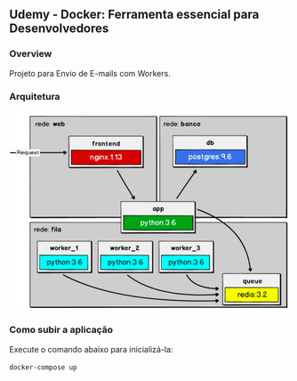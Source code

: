 ## Udemy - Docker: Ferramenta essencial para Desenvolvedores

### Overview
Projeto para Envio de E-mails com Workers.

### Arquitetura
![alt text](https://github.com/Rafael-Pieri/docker-udemy/blob/master/images/worker-architecture.png)

### Como subir a aplicação
Execute o comando abaixo para inicializá-la:

```docker-compose up```
